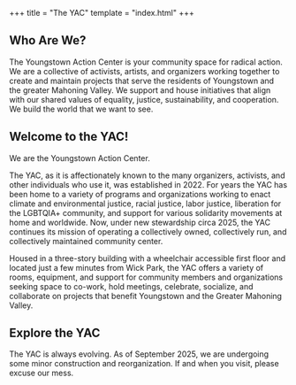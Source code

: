 +++
title = "The YAC"
template = "index.html"
+++

## Who Are We?

The Youngstown Action Center is your community space for radical action. We are a collective of activists, artists, and organizers working together to create and maintain projects that serve the residents of Youngstown and the greater Mahoning Valley. We support and house initiatives that align with our shared values of equality, justice, sustainability, and cooperation. We build the world that we want to see.

## Welcome to the YAC!

We are the Youngstown Action Center.

The YAC, as it is affectionately known to the many organizers, activists, and other individuals who use it, was established in 2022. For years the YAC has been home to a variety of programs and organizations working to enact climate and environmental justice, racial justice, labor justice, liberation for the LGBTQIA+ community, and support for various solidarity movements at home and worldwide. Now, under new stewardship circa 2025, the YAC continues its mission of operating a collectively owned, collectively run, and collectively maintained community center. 

Housed in a three-story building with a wheelchair accessible first floor and located just a few minutes from Wick Park, the YAC offers a variety of rooms, equipment, and support for community members and organizations seeking space to co-work, hold meetings, celebrate, socialize, and collaborate on projects that benefit Youngstown and the Greater Mahoning Valley.

## Explore the YAC

The YAC is always evolving. As of September 2025, we are undergoing some minor construction and reorganization. If and when you visit, please excuse our mess.